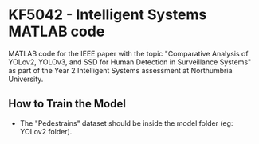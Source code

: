 # KF5042 - Intelligent Systems MATLAB code
MATLAB code for the IEEE paper with the topic "Comparative Analysis of YOLov2, YOLOv3, and SSD for Human Detection in Surveillance Systems" as part of the Year 2 Intelligent Systems assessment at Northumbria University.

## How to Train the Model
- The "Pedestrains" dataset should be inside the model folder (eg: YOLov2 folder).
